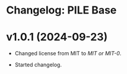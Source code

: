 # Changelog: PILE Base

# v1.0.1 (2024-09-23)

* Changed license from MIT to *MIT or MIT-0*.

* Started changelog.
